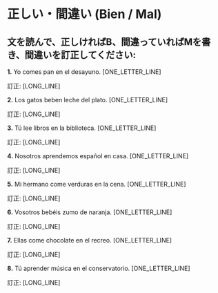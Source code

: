 # 正しい・間違い (Bien / Mal)

## 文を読んで、正しければB、間違っていればMを書き、間違いを訂正してください:

**1.** Yo comes pan en el desayuno. [ONE_LETTER_LINE]

   訂正: [LONG_LINE]

**2.** Los gatos beben leche del plato. [ONE_LETTER_LINE]

   訂正: [LONG_LINE]

**3.** Tú lee libros en la biblioteca. [ONE_LETTER_LINE]

   訂正: [LONG_LINE]

**4.** Nosotros aprendemos español en casa. [ONE_LETTER_LINE]

   訂正: [LONG_LINE]

**5.** Mi hermano come verduras en la cena. [ONE_LETTER_LINE]

   訂正: [LONG_LINE]

**6.** Vosotros bebéis zumo de naranja. [ONE_LETTER_LINE]

   訂正: [LONG_LINE]

**7.** Ellas come chocolate en el recreo. [ONE_LETTER_LINE]

   訂正: [LONG_LINE]

**8.** Tú aprender música en el conservatorio. [ONE_LETTER_LINE]

   訂正: [LONG_LINE]
